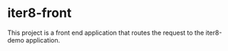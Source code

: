 # iter8-front

This project is a front end application that routes the request to the iter8-demo application.